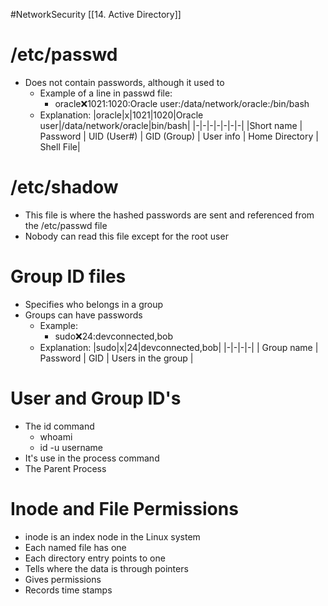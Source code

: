 #NetworkSecurity [[14. Active Directory]]
# /etc/passwd
- Does not contain passwords, although it used to
	- Example of a line in passwd file:
		- oracle:x:1021:1020:Oracle user:/data/network/oracle:/bin/bash
	- Explanation:
|oracle|x|1021|1020|Oracle user|/data/network/oracle|bin/bash|
|-|-|-|-|-|-|-|
|Short name | Password | UID (User#) | GID (Group) | User info | Home Directory | Shell File|

# /etc/shadow
- This file is where the hashed passwords are sent and referenced from the /etc/passwd file
- Nobody can read this file except for the root user

# Group ID files
- Specifies who belongs in a group
- Groups can have passwords
	- Example:
		- sudo:x:24:devconnected,bob
	- Explanation:
|sudo|x|24|devconnected,bob|
|-|-|-|-|
| Group name | Password | GID | Users in the group |

# User and Group ID's
- The id command
	- whoami
	- id -u username
- It's use in the process command
- The Parent Process

# Inode and File Permissions
- inode is an index node in the Linux system
- Each named file has one
- Each directory entry points to one
- Tells where the data is through pointers
- Gives permissions
- Records time stamps